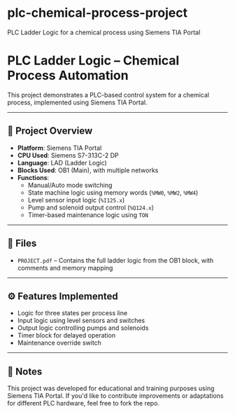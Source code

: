 # plc-chemical-process-project
PLC Ladder Logic for a chemical process using Siemens TIA Portal
# PLC Ladder Logic – Chemical Process Automation

This project demonstrates a PLC-based control system for a chemical process, implemented using Siemens TIA Portal.

---

## 🧠 Project Overview

- **Platform**: Siemens TIA Portal
- **CPU Used**: Siemens S7-313C-2 DP
- **Language**: LAD (Ladder Logic)
- **Blocks Used**: OB1 (Main), with multiple networks
- **Functions**:
  - Manual/Auto mode switching
  - State machine logic using memory words (`%MW0`, `%MW2`, `%MW4`)
  - Level sensor input logic (`%I125.x`)
  - Pump and solenoid output control (`%Q124.x`)
  - Timer-based maintenance logic using `TON`

---

## 📄 Files

- `PROJECT.pdf` – Contains the full ladder logic from the OB1 block, with comments and memory mapping

---

## ⚙️ Features Implemented

- Logic for three states per process line
- Input logic using level sensors and switches
- Output logic controlling pumps and solenoids
- Timer block for delayed operation
- Maintenance override switch

---

## 📌 Notes

This project was developed for educational and training purposes using Siemens TIA Portal. If you'd like to contribute improvements or adaptations for different PLC hardware, feel free to fork the repo.
